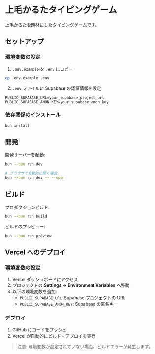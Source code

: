 # 上毛かるたタイピングゲーム

上毛かるたを題材にしたタイピングゲームです。

## セットアップ

### 環境変数の設定

1. `.env.example` を `.env` にコピー
```sh
cp .env.example .env
```

2. `.env` ファイルに Supabase の認証情報を設定
```
PUBLIC_SUPABASE_URL=your_supabase_project_url
PUBLIC_SUPABASE_ANON_KEY=your_supabase_anon_key
```

### 依存関係のインストール

```sh
bun install
```

## 開発

開発サーバーを起動:

```sh
bun --bun run dev

# ブラウザで自動的に開く場合
bun --bun run dev -- --open
```

## ビルド

プロダクションビルド:

```sh
bun --bun run build
```

ビルドのプレビュー:
```sh
bun --bun run preview
```

## Vercel へのデプロイ

### 環境変数の設定

1. Vercel ダッシュボードにアクセス
2. プロジェクトの **Settings** → **Environment Variables** へ移動
3. 以下の環境変数を追加:
   - `PUBLIC_SUPABASE_URL`: Supabase プロジェクトの URL
   - `PUBLIC_SUPABASE_ANON_KEY`: Supabase の匿名キー

### デプロイ

1. GitHub にコードをプッシュ
2. Vercel が自動的にビルド・デプロイを実行

> 注意: 環境変数が設定されていない場合、ビルドエラーが発生します。
